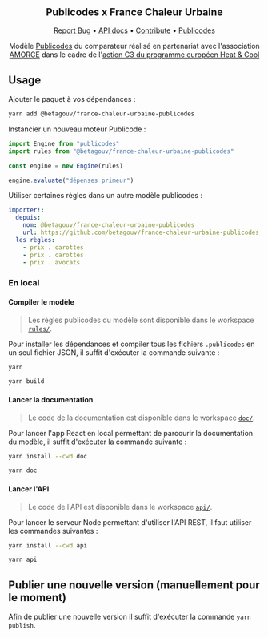 <div align="center">
  <h3 align="center">
	<big>Publicodes x France Chaleur Urbaine</big>
  </h3>
  <p align="center">
   <a href="https://github.com/betagouv/france-chaleur-urbaine-publicodes/issues">Report Bug</a>
   •
   <a href="https://betagouv.github.io/france-chaleur-urbaine-publicodes/">API docs</a>
   •
   <a href="https://github.com/betagouv/france-chaleur-urbaine-publicodes/blob/master/CONTRIBUTING.md">Contribute</a>
   •
   <a href="https://publi.codes">Publicodes</a>
  </p>

Modèle [Publicodes](https://publi.codes/) du comparateur réalisé en partenariat avec l'association [AMORCE](https://amorce.asso.fr/) dans le cadre de l'[action C3 du programme européen Heat & Cool](https://www.cerema.fr/fr/actualites/quels-leviers-collectivites-locales-developper-reseaux)

</div>

## Usage

Ajouter le paquet à vos dépendances :

```sh
yarn add @betagouv/france-chaleur-urbaine-publicodes
```

Instancier un nouveau moteur Publicode :

```typescript
import Engine from "publicodes"
import rules from "@betagouv/france-chaleur-urbaine-publicodes"

const engine = new Engine(rules)

engine.evaluate("dépenses primeur")
```

Utiliser certaines règles dans un autre modèle publicodes :

```yaml
importer!:
  depuis:
    nom: @betagouv/france-chaleur-urbaine-publicodes
    url: https://github.com/betagouv/france-chaleur-urbaine-publicodes
  les règles:
    - prix . carottes
    - prix . carottes
    - prix . avocats
```

### En local

#### Compiler le modèle

> Les règles publicodes du modèle sont disponible dans le workspace
> [`rules/`](https://github.com/betagouv/france-chaleur-urbaine-publicodes/tree/main/rules).

Pour installer les dépendances et compiler tous les fichiers `.publicodes` en
un seul fichier JSON, il suffit d'exécuter la commande suivante :

```sh
yarn

yarn build
```

#### Lancer la documentation

> Le code de la documentation est disponible dans le workspace
> [`doc/`](https://github.com/betagouv/france-chaleur-urbaine-publicodes/tree/main/doc).

Pour lancer l'app React en local permettant de parcourir la documentation du
modèle, il suffit d'exécuter la commande suivante :

```sh
yarn install --cwd doc

yarn doc
```

#### Lancer l'API

> Le code de l'API est disponible dans le workspace
> [`api/`](https://github.com/betagouv/france-chaleur-urbaine-publicodes/tree/main/api).

Pour lancer le serveur Node permettant d'utiliser l'API REST, il faut utiliser les commandes
suivantes :

```sh
yarn install --cwd api

yarn api
```

## Publier une nouvelle version (manuellement pour le moment)

Afin de publier une nouvelle version il suffit d'exécuter la commande `yarn publish`.
